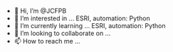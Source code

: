 - 👋 Hi, I’m @JCFPB
- 👀 I’m interested in ... ESRI, automation: Python
- 🌱 I’m currently learning ... ESRI, automation: Python
- 💞️ I’m looking to collaborate on ...
- 📫 How to reach me ...

<!---
JCFPB/JCFPB is a ✨ special ✨ repository because its `README.md` (this file) appears on your GitHub profile.
You can click the Preview link to take a look at your changes.
--->
